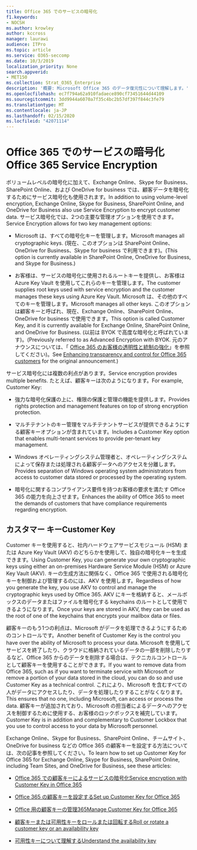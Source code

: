 ```yaml
---
title: Office 365 でのサービスの暗号化
f1.keywords:
- NOCSH
ms.author: krowley
author: kccross
manager: laurawi
audience: ITPro
ms.topic: article
ms.service: O365-seccomp
ms.date: 10/3/2019
localization_priority: None
search.appverid:
- MET150
ms.collection: Strat_O365_Enterprise
description: '概要: Microsoft Office 365 のデータ復元性について理解します。'
ms.openlocfilehash: ec7f794a62a910fadaece890cf73451644d44109
ms.sourcegitcommit: 3dd9944a6070a7f35c4bc2b57df397f844c3fe79
ms.translationtype: MT
ms.contentlocale: ja-JP
ms.lasthandoff: 02/15/2020
ms.locfileid: "42071114"
---
```

# <a name="office-365-service-encryption"></a><span data-ttu-id="3185d-103">Office 365 でのサービスの暗号化</span><span class="sxs-lookup"><span data-stu-id="3185d-103">Office 365 Service Encryption</span></span>

<span data-ttu-id="3185d-104">ボリュームレベルの暗号化に加えて、Exchange Online、Skype for Business、SharePoint Online、および OneDrive for business では、顧客データを暗号化するためにサービス暗号化も使用されます。</span><span class="sxs-lookup"><span data-stu-id="3185d-104">In addition to using volume-level encryption, Exchange Online, Skype for Business, SharePoint Online, and OneDrive for Business also use Service Encryption to encrypt customer data.</span></span> <span data-ttu-id="3185d-105">サービス暗号化では、2つの主要な管理オプションを使用できます。</span><span class="sxs-lookup"><span data-stu-id="3185d-105">Service Encryption allows for two key management options:</span></span>

- <span data-ttu-id="3185d-106">Microsoft は、すべての暗号化キーを管理します。</span><span class="sxs-lookup"><span data-stu-id="3185d-106">Microsoft manages all cryptographic keys.</span></span> <span data-ttu-id="3185d-107">(現在、このオプションは SharePoint Online、OneDrive for Business、Skype for business で利用できます)。</span><span class="sxs-lookup"><span data-stu-id="3185d-107">(This option is currently available in SharePoint Online, OneDrive for Business, and Skype for Business.)</span></span>

- <span data-ttu-id="3185d-108">お客様は、サービスの暗号化に使用されるルートキーを提供し、お客様は Azure Key Vault を使用してこれらのキーを管理します。</span><span class="sxs-lookup"><span data-stu-id="3185d-108">The customer supplies root keys used with service encryption and the customer manages these keys using Azure Key Vault.</span></span> <span data-ttu-id="3185d-109">Microsoft は、その他のすべてのキーを管理します。</span><span class="sxs-lookup"><span data-stu-id="3185d-109">Microsoft manages all other keys.</span></span> <span data-ttu-id="3185d-110">このオプションは顧客キーと呼ばれ、現在、Exchange Online、SharePoint Online、OneDrive for business で使用できます。</span><span class="sxs-lookup"><span data-stu-id="3185d-110">This option is called Customer Key, and it is currently available for Exchange Online, SharePoint Online, and OneDrive for Business.</span></span> <span data-ttu-id="3185d-111">(以前は BYOK で高度な暗号化と呼ばれています)。</span><span class="sxs-lookup"><span data-stu-id="3185d-111">(Previously referred to as Advanced Encryption with BYOK.</span></span> <span data-ttu-id="3185d-112">元のアナウンスについては、「 [Office 365 のお客様の透明性と統制の強化](https://blogs.office.com/2015/04/21/enhancing-transparency-and-control-for-office-365-customers/)」を参照してください)。</span><span class="sxs-lookup"><span data-stu-id="3185d-112">See [Enhancing transparency and control for Office 365 customers](https://blogs.office.com/2015/04/21/enhancing-transparency-and-control-for-office-365-customers/) for the original announcement.)</span></span>

<span data-ttu-id="3185d-113">サービス暗号化には複数の利点があります。</span><span class="sxs-lookup"><span data-stu-id="3185d-113">Service encryption provides multiple benefits.</span></span> <span data-ttu-id="3185d-114">たとえば、顧客キーは次のようになります。</span><span class="sxs-lookup"><span data-stu-id="3185d-114">For example, Customer Key:</span></span>

- <span data-ttu-id="3185d-115">強力な暗号化保護の上に、権限の保護と管理の機能を提供します。</span><span class="sxs-lookup"><span data-stu-id="3185d-115">Provides rights protection and management features on top of strong encryption protection.</span></span>

- <span data-ttu-id="3185d-116">マルチテナントのキー管理をマルチテナントサービスが提供できるようにする顧客キーオプションが含まれています。</span><span class="sxs-lookup"><span data-stu-id="3185d-116">Includes a Customer Key option that enables multi-tenant services to provide per-tenant key management.</span></span>

- <span data-ttu-id="3185d-117">Windows オペレーティングシステム管理者と、オペレーティングシステムによって保存または処理される顧客データへのアクセスを分離します。</span><span class="sxs-lookup"><span data-stu-id="3185d-117">Provides separation of Windows operating system administrators from access to customer data stored or processed by the operating system.</span></span>

- <span data-ttu-id="3185d-118">暗号化に関するコンプライアンス要件を持つお客様の要求を満たす Office 365 の能力を向上させます。</span><span class="sxs-lookup"><span data-stu-id="3185d-118">Enhances the ability of Office 365 to meet the demands of customers that have compliance requirements regarding encryption.</span></span>

## <a name="customer-key"></a><span data-ttu-id="3185d-119">カスタマー キー</span><span class="sxs-lookup"><span data-stu-id="3185d-119">Customer Key</span></span>

<span data-ttu-id="3185d-120">Customer キーを使用すると、社内ハードウェアサービスモジュール (HSM) または Azure Key Vault (AKV) のどちらかを使用して、独自の暗号化キーを生成できます。</span><span class="sxs-lookup"><span data-stu-id="3185d-120">Using Customer Key, you can generate your own cryptographic keys using either an on-premises Hardware Service Module (HSM) or Azure Key Vault (AKV).</span></span> <span data-ttu-id="3185d-121">キーの生成方法に関係なく、Office 365 で使用される暗号化キーを制御および管理するのには、AKV を使用します。</span><span class="sxs-lookup"><span data-stu-id="3185d-121">Regardless of how you generate the key, you use AKV to control and manage the cryptographic keys used by Office 365.</span></span> <span data-ttu-id="3185d-122">AKV にキーを格納すると、メールボックスのデータまたはファイルを暗号化する keychains のルートとして使用できるようになります。</span><span class="sxs-lookup"><span data-stu-id="3185d-122">Once your keys are stored in AKV, they can be used as the root of one of the keychains that encrypts your mailbox data or files.</span></span>

<span data-ttu-id="3185d-123">顧客キーのもう1つの利点は、Microsoft がデータを処理できるようにするためのコントロールです。</span><span class="sxs-lookup"><span data-stu-id="3185d-123">Another benefit of Customer Key is the control you have over the ability of Microsoft to process your data.</span></span> <span data-ttu-id="3185d-124">Microsoft を使用してサービスを終了したり、クラウドに格納されているデータの一部を削除したりするなど、Office 365 からのデータを削除する場合は、テクニカルコントロールとして顧客キーを使用することができます。</span><span class="sxs-lookup"><span data-stu-id="3185d-124">If you want to remove data from Office 365, such as if you want to terminate service with Microsoft or remove a portion of your data stored in the cloud, you can do so and use Customer Key as a technical control.</span></span> <span data-ttu-id="3185d-125">これにより、Microsoft を含むすべての人がデータにアクセスしたり、データを処理したりすることがなくなります。</span><span class="sxs-lookup"><span data-stu-id="3185d-125">This ensures that no one, including Microsoft, can access or process the data.</span></span> <span data-ttu-id="3185d-126">顧客キーが追加されており、Microsoft の担当者によるデータへのアクセスを制御するために使用する、お客様のロックボックスを補完しています。</span><span class="sxs-lookup"><span data-stu-id="3185d-126">Customer Key is in addition and complementary to Customer Lockbox that you use to control access to your data by Microsoft personnel.</span></span>

<span data-ttu-id="3185d-127">Exchange Online、Skype for Business、SharePoint Online、チームサイト、OneDrive for business などの Office 365 の顧客キーを設定する方法については、次の記事を参照してください。</span><span class="sxs-lookup"><span data-stu-id="3185d-127">To learn how to set up Customer Key for Office 365 for Exchange Online, Skype for Business, SharePoint Online, including Team Sites, and OneDrive for Business, see these articles:</span></span>

- [<span data-ttu-id="3185d-128">Office 365 での顧客キーによるサービスの暗号化</span><span class="sxs-lookup"><span data-stu-id="3185d-128">Service encryption with Customer Key in Office 365</span></span>](customer-key-overview.md)

- [<span data-ttu-id="3185d-129">Office 365 の顧客キーを設定する</span><span class="sxs-lookup"><span data-stu-id="3185d-129">Set up Customer Key for Office 365</span></span>](customer-key-set-up.md)

- [<span data-ttu-id="3185d-130">Office 用の顧客キーの管理365</span><span class="sxs-lookup"><span data-stu-id="3185d-130">Manage Customer Key for Office 365</span></span>](customer-key-manage.md)

- [<span data-ttu-id="3185d-131">顧客キーまたは可用性キーをロールまたは回転する</span><span class="sxs-lookup"><span data-stu-id="3185d-131">Roll or rotate a customer key or an availability key</span></span>](customer-key-availability-key-roll.md)

- [<span data-ttu-id="3185d-132">可用性キーについて理解する</span><span class="sxs-lookup"><span data-stu-id="3185d-132">Understand the availability key</span></span>](customer-key-availability-key-understand.md)
 
